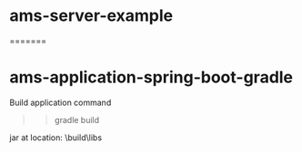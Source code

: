 # ams-server-example
=======
# ams-application-spring-boot-gradle

Build application command
>>gradle build

jar at location: \build\libs

